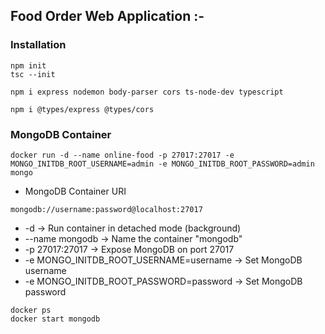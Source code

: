 ## Food Order Web Application :-

### Installation

```
npm init
tsc --init
```

```
npm i express nodemon body-parser cors ts-node-dev typescript
```

```
npm i @types/express @types/cors
```

### MongoDB Container

```
docker run -d --name online-food -p 27017:27017 -e MONGO_INITDB_ROOT_USERNAME=admin -e MONGO_INITDB_ROOT_PASSWORD=admin mongo

```

- MongoDB Container URI

```
mongodb://username:password@localhost:27017
```

- -d → Run container in detached mode (background)
- --name mongodb → Name the container "mongodb"
- -p 27017:27017 → Expose MongoDB on port 27017
- -e MONGO_INITDB_ROOT_USERNAME=username → Set MongoDB username
- -e MONGO_INITDB_ROOT_PASSWORD=password → Set MongoDB password

```
docker ps
docker start mongodb
```
